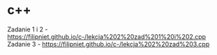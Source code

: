 # c++
Zadanie 1 i 2 - https://filipniet.github.io/c-/lekcja%202%20zad%201%20i%202.cpp <br>
Zadanie 3 - https://filipniet.github.io/c-/lekcja%202%20zad%203.cpp
